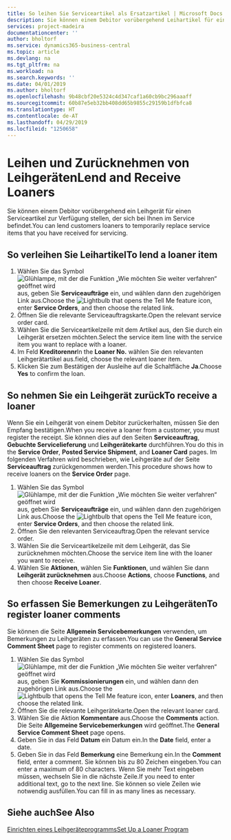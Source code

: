 ```yaml
---
title: So leihen Sie Serviceartikel als Ersatzartikel | Microsoft Docs
description: Sie können einem Debitor vorübergehend Leihartikel für einen Serviceartikel zur Verfügung stellen, der sich bei Ihnen im Service befindet.
services: project-madeira
documentationcenter: ''
author: bholtorf
ms.service: dynamics365-business-central
ms.topic: article
ms.devlang: na
ms.tgt_pltfrm: na
ms.workload: na
ms.search.keywords: ''
ms.date: 04/01/2019
ms.author: bholtorf
ms.openlocfilehash: 9b48cbf20e5324c4d347caf1a60cb9bc296aaaff
ms.sourcegitcommit: 60b87e5eb32bb408dd65b9855c29159b1dfbfca8
ms.translationtype: HT
ms.contentlocale: de-AT
ms.lasthandoff: 04/29/2019
ms.locfileid: "1250658"
---
```

# <a name="lend-and-receive-loaners"></a><span data-ttu-id="c33a1-103">Leihen und Zurücknehmen von Leihgeräten</span><span class="sxs-lookup"><span data-stu-id="c33a1-103">Lend and Receive Loaners</span></span>
<span data-ttu-id="c33a1-104">Sie können einem Debitor vorübergehend ein Leihgerät für einen Serviceartikel zur Verfügung stellen, der sich bei Ihnen im Service befindet.</span><span class="sxs-lookup"><span data-stu-id="c33a1-104">You can lend customers loaners to temporarily replace service items that you have received for servicing.</span></span>  
  
## <a name="to-lend-a-loaner-item"></a><span data-ttu-id="c33a1-105">So verleihen Sie Leihartikel</span><span class="sxs-lookup"><span data-stu-id="c33a1-105">To lend a loaner item</span></span>    
1. <span data-ttu-id="c33a1-106">Wählen Sie das Symbol ![Glühlampe, mit der die Funktion „Wie möchten Sie weiter verfahren“ geöffnet wird](media/ui-search/search_small.png "Wie möchten Sie weiter verfahren?") aus, geben Sie **Serviceaufträge** ein, und wählen dann den zugehörigen Link aus.</span><span class="sxs-lookup"><span data-stu-id="c33a1-106">Choose the ![Lightbulb that opens the Tell Me feature](media/ui-search/search_small.png "Tell me what you want to do") icon, enter **Service Orders**, and then choose the related link.</span></span>  
2. <span data-ttu-id="c33a1-107">Öffnen Sie die relevante Serviceauftragskarte.</span><span class="sxs-lookup"><span data-stu-id="c33a1-107">Open the relevant service order card.</span></span>  
3. <span data-ttu-id="c33a1-108">Wählen Sie die Serviceartikelzeile mit dem Artikel aus, den Sie durch ein Leihgerät ersetzen möchten.</span><span class="sxs-lookup"><span data-stu-id="c33a1-108">Select the service item line with the service item you want to replace with a loaner.</span></span>  
4. <span data-ttu-id="c33a1-109">Im Feld **Kreditorennr**</span><span class="sxs-lookup"><span data-stu-id="c33a1-109">In the **Loaner No.**</span></span> <span data-ttu-id="c33a1-110">wählen Sie den relevanten Leihgerätartikel aus.</span><span class="sxs-lookup"><span data-stu-id="c33a1-110">field, choose the relevant loaner item.</span></span>  
5. <span data-ttu-id="c33a1-111">Klicken Sie zum Bestätigen der Ausleihe auf die Schaltfläche **Ja**.</span><span class="sxs-lookup"><span data-stu-id="c33a1-111">Choose **Yes** to confirm the loan.</span></span>  

## <a name="to-receive-a-loaner"></a><span data-ttu-id="c33a1-112">So nehmen Sie ein Leihgerät zurück</span><span class="sxs-lookup"><span data-stu-id="c33a1-112">To receive a loaner</span></span>  
<span data-ttu-id="c33a1-113">Wenn Sie ein Leihgerät von einem Debitor zurückerhalten, müssen Sie den Empfang bestätigen.</span><span class="sxs-lookup"><span data-stu-id="c33a1-113">When you receive a loaner from a customer, you must register the receipt.</span></span> <span data-ttu-id="c33a1-114">Sie können dies auf den Seiten **Serviceauftrag**, **Gebuchte Servicelieferung** und **Leihgerätekarte** durchführen.</span><span class="sxs-lookup"><span data-stu-id="c33a1-114">You do this in the **Service Order**, **Posted Service Shipment**, and **Loaner Card** pages.</span></span> <span data-ttu-id="c33a1-115">Im folgenden Verfahren wird beschrieben, wie Leihgeräte auf der Seite **Serviceauftrag** zurückgenommen werden.</span><span class="sxs-lookup"><span data-stu-id="c33a1-115">This procedure shows how to receive loaners on the **Service Order** page.</span></span>  
  
1. <span data-ttu-id="c33a1-116">Wählen Sie das Symbol ![Glühlampe, mit der die Funktion „Wie möchten Sie weiter verfahren“ geöffnet wird](media/ui-search/search_small.png "Wie möchten Sie weiter verfahren?") aus, geben Sie **Serviceaufträge** ein, und wählen dann den zugehörigen Link aus.</span><span class="sxs-lookup"><span data-stu-id="c33a1-116">Choose the ![Lightbulb that opens the Tell Me feature](media/ui-search/search_small.png "Tell me what you want to do") icon, enter **Service Orders**, and then choose the related link.</span></span>  
2. <span data-ttu-id="c33a1-117">Öffnen Sie den relevanten Serviceauftrag.</span><span class="sxs-lookup"><span data-stu-id="c33a1-117">Open the relevant service order.</span></span>  
3. <span data-ttu-id="c33a1-118">Wählen Sie die Serviceartikelzeile mit dem Leihgerät, das Sie zurücknehmen möchten.</span><span class="sxs-lookup"><span data-stu-id="c33a1-118">Choose the service item line with the loaner you want to receive.</span></span>  
4. <span data-ttu-id="c33a1-119">Wählen Sie **Aktionen**, wählen Sie **Funktionen**, und wählen Sie dann **Leihgerät zurücknehmen** aus.</span><span class="sxs-lookup"><span data-stu-id="c33a1-119">Choose **Actions**, choose **Functions**, and then choose **Receive Loaner**.</span></span>  

## <a name="to-register-loaner-comments"></a><span data-ttu-id="c33a1-120">So erfassen Sie Bemerkungen zu Leihgeräten</span><span class="sxs-lookup"><span data-stu-id="c33a1-120">To register loaner comments</span></span>  
<span data-ttu-id="c33a1-121">Sie können die Seite **Allgemein Servicebemerkungen** verwenden, um Bemerkungen zu Leihgeräten zu erfassen.</span><span class="sxs-lookup"><span data-stu-id="c33a1-121">You can use the **General Service Comment Sheet** page to register comments on registered loaners.</span></span>  
  
1. <span data-ttu-id="c33a1-122">Wählen Sie das Symbol ![Glühlampe, mit der die Funktion „Wie möchten Sie weiter verfahren“ geöffnet wird](media/ui-search/search_small.png "Wie möchten Sie weiter verfahren?") aus, geben Sie **Kommissionierungen** ein, und wählen dann den zugehörigen Link aus.</span><span class="sxs-lookup"><span data-stu-id="c33a1-122">Choose the ![Lightbulb that opens the Tell Me feature](media/ui-search/search_small.png "Tell me what you want to do") icon, enter **Loaners**, and then choose the related link.</span></span>  
2. <span data-ttu-id="c33a1-123">Öffnen Sie die relevante Leihgerätekarte.</span><span class="sxs-lookup"><span data-stu-id="c33a1-123">Open the relevant loaner card.</span></span>  
3. <span data-ttu-id="c33a1-124">Wählen Sie die Aktion **Kommentare** aus.</span><span class="sxs-lookup"><span data-stu-id="c33a1-124">Choose the **Comments** action.</span></span> <span data-ttu-id="c33a1-125">Die Seite **Allgemeine Servicebemerkungen** wird geöffnet.</span><span class="sxs-lookup"><span data-stu-id="c33a1-125">The **General Service Comment Sheet** page opens.</span></span>  
4. <span data-ttu-id="c33a1-126">Geben Sie in das Feld **Datum** ein Datum ein.</span><span class="sxs-lookup"><span data-stu-id="c33a1-126">In the **Date** field, enter a date.</span></span>  
5. <span data-ttu-id="c33a1-127">Geben Sie in das Feld **Bemerkung** eine Bemerkung ein.</span><span class="sxs-lookup"><span data-stu-id="c33a1-127">In the **Comment** field, enter a comment.</span></span> <span data-ttu-id="c33a1-128">Sie können bis zu 80 Zeichen eingeben.</span><span class="sxs-lookup"><span data-stu-id="c33a1-128">You can enter a maximum of 80 characters.</span></span> <span data-ttu-id="c33a1-129">Wenn Sie mehr Text eingeben müssen, wechseln Sie in die nächste Zeile.</span><span class="sxs-lookup"><span data-stu-id="c33a1-129">If you need to enter additional text, go to the next line.</span></span> <span data-ttu-id="c33a1-130">Sie können so viele Zeilen wie notwendig ausfüllen.</span><span class="sxs-lookup"><span data-stu-id="c33a1-130">You can fill in as many lines as necessary.</span></span>  
  
## <a name="see-also"></a><span data-ttu-id="c33a1-131">Siehe auch</span><span class="sxs-lookup"><span data-stu-id="c33a1-131">See Also</span></span>  
[<span data-ttu-id="c33a1-132">Einrichten eines Leihgeräteprogramms</span><span class="sxs-lookup"><span data-stu-id="c33a1-132">Set Up a Loaner Program</span></span>](service-how-setup-loaner-program.md)   
